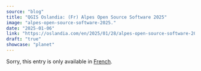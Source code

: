 ```yaml
---
source: "blog"
title: "QGIS Oslandia: (Fr) Alpes Open Source Software 2025"
image: "alpes-open-source-software-2025."
date: "2025-01-06"
link: "https://oslandia.com/en/2025/01/28/alpes-open-source-software-2025/"
draft: "true"
showcase: "planet"
---
```


<p class="qtranxs-available-languages-message qtranxs-available-languages-message-en">Sorry, this entry is only available in <a class="qtranxs-available-language-link qtranxs-available-language-link-fr" href="http://oslandia.com/fr/tag/qgis-en/feed/atom/" title="Fr">French</a>.</p>
